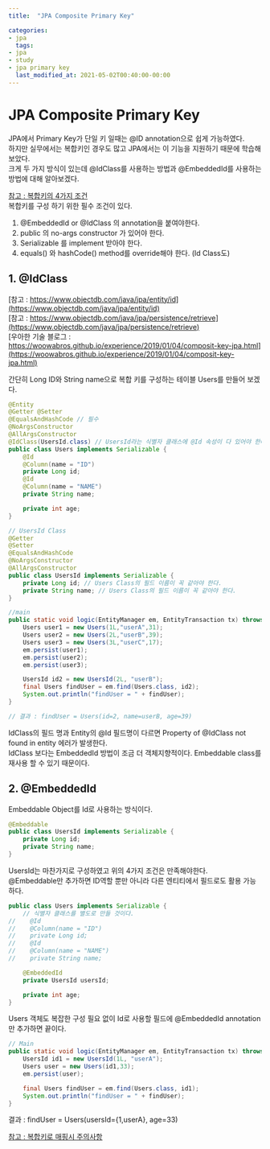 ```yaml
---
title:  "JPA Composite Primary Key"

categories:
- jpa
  tags:
- jpa
- study
- jpa primary key
  last_modified_at: 2021-05-02T00:40:00-00:00
---
```


# JPA Composite Primary Key
JPA에서 Primary Key가 단일 키 일때는 @ID annotation으로 쉽게 가능하였다.   
하지만 실무에서는 복합키인 경우도 많고 JPA에서는 이 기능을 지원하기 때문에 학습해 보았다.   
크게 두 가지 방식이 있는데 @IdClass를 사용하는 방법과 @EmbeddedId를 사용하는 방법에 대해 알아보겠다.   

[참고 : 복합키의 4가지 조건 ](https://www.programmergirl.com/jpa-hibernate-identifiers/)   
복합키를 구성 하기 위한 필수 조건이 있다.   
1. @EmbeddedId or @IdClass 의 annotation을 붙여야한다.
2. public 의 no-args constructor 가 있어야 한다.
3. Serializable 를 implement 받아야 한다.
4. equals() 와 hashCode() method를 override해야 한다. (Id Class도)

## 1. @IdClass 
[참고 : https://www.objectdb.com/java/jpa/entity/id](https://www.objectdb.com/java/jpa/entity/id)   
[참고 : https://www.objectdb.com/java/jpa/persistence/retrieve](https://www.objectdb.com/java/jpa/persistence/retrieve)    
[우아한 기술 블로그 : https://woowabros.github.io/experience/2019/01/04/composit-key-jpa.html](https://woowabros.github.io/experience/2019/01/04/composit-key-jpa.html)    

간단히 Long ID와 String name으로 복합 키를 구성하는 테이블 Users를 만들어 보겠다.    
```java
@Entity
@Getter @Setter
@EqualsAndHashCode // 필수
@NoArgsConstructor
@AllArgsConstructor
@IdClass(UsersId.class) // UsersId라는 식별자 클래스에 @Id 속성이 다 있어야 한다.
public class Users implements Serializable {
    @Id
    @Column(name = "ID")
    private Long id;
    @Id
    @Column(name = "NAME")
    private String name;

    private int age;
}

// UsersId Class
@Getter
@Setter
@EqualsAndHashCode
@NoArgsConstructor
@AllArgsConstructor
public class UsersId implements Serializable {
    private Long id; // Users Class의 필드 이름이 꼭 같아야 한다.
    private String name; // Users Class의 필드 이름이 꼭 같아야 한다.
}

//main
public static void logic(EntityManager em, EntityTransaction tx) throws Exception {
    Users user1 = new Users(1L,"userA",31);
    Users user2 = new Users(2L,"userB",39);
    Users user3 = new Users(3L,"userC",17);
    em.persist(user1);
    em.persist(user2);
    em.persist(user3);

    UsersId id2 = new UsersId(2L, "userB");
    final Users findUser = em.find(Users.class, id2);
    System.out.println("findUser = " + findUser);
}

// 결과 : findUser = Users(id=2, name=userB, age=39)
```

IdClass의 필드 명과 Entity의 @Id 필드명이 다르면 Property of @IdClass not found in entity 에러가 발생한다.   
IdClass 보다는 EmbeddedId 방법이 조금 더 객체지향적이다. Embeddable class를 재사용 할 수 있기 때문이다.   

## 2. @EmbeddedId
Embeddable Object를 Id로 사용하는 방식이다.    
```java
@Embeddable
public class UsersId implements Serializable {
    private Long id;
    private String name;
}
```
UsersId는 마찬가지로 구성하였고 위의 4가지 조건은 만족해야한다.    
@Embeddable만 추가하면 ID역할 뿐만 아니라 다른 엔티티에서 필드로도 활용 가능하다.   
```java
public class Users implements Serializable {
    // 식별자 클래스를 별도로 만들 것이다.
//    @Id
//    @Column(name = "ID")
//    private Long id;
//    @Id
//    @Column(name = "NAME")
//    private String name;

    @EmbeddedId
    private UsersId usersId;

    private int age;
}
```
Users 객체도 복잡한 구성 필요 없이 Id로 사용할 필드에 @EmbeddedId annotation만 추가하면 끝이다.   

```java
// Main
public static void logic(EntityManager em, EntityTransaction tx) throws Exception {
    UsersId id1 = new UsersId(1L, "userA");
    Users user = new Users(id1,33);
    em.persist(user);

    final Users findUser = em.find(Users.class, id1);
    System.out.println("findUser = " + findUser);
}
```
결과 : findUser = Users(usersId={1,userA}, age=33)   

[참고 : 복합키로 매핑시 주의사항](https://medium.com/@SlackBeck/jpa-joincolumns-%EC%82%AC%EC%9A%A9%EC%8B%9C-%EC%A3%BC%EC%9D%98-%EC%82%AC%ED%95%AD-7bc22b98ed9b)   